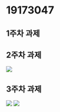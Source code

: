 # 19173047

## 1주차 과제

## 2주차 과제
<img width="" height="" src="./png/2주차과제.PNG"></img>
   
## 3주차 과제
<img width="" height="" src="./Png/3주차과제.png"></img>
<img width="" height="" src="./Png/3주차과제2.png"></img>
